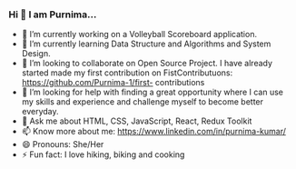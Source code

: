 ### Hi 👋 I am Purnima...

- 🔭 I’m currently working on a Volleyball Scoreboard application.
- 🌱 I’m currently learning Data Structure and Algorithms and System Design.
- 👯 I’m looking to collaborate on Open Source Project. I have already started made my first contribution on FistContributuons: https://github.com/Purnima-1/first-     contributions
- 🤔 I’m looking for help with finding a great opportunity where I can use my skills and experience and challenge myself to become better everyday.
- 💬 Ask me about HTML, CSS, JavaScript, React, Redux Toolkit
- 📫 Know more about me: https://www.linkedin.com/in/purnima-kumar/
- 😄 Pronouns: She/Her
- ⚡ Fun fact: I love hiking, biking and cooking

